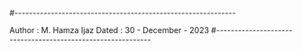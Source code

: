 #-------------------------------------------------------------

Author : M. Hamza Ijaz
Dated : 30 - December - 2023
#------------------------------------------------------------

